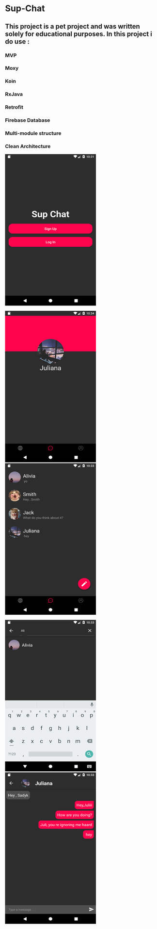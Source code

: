 # Sup-Chat

## This project is a pet project and was written solely for educational purposes. In this project i do use : 
### MVP
### Moxy
### Koin
### RxJava
### Retrofit
### Firebase Database
### Multi-module structure 
### Clean Architecture

<img src="Screenshot_1596925909.png" width=300 height=500>

<img src="Screenshot_1596926068.png" width=300 height=500>       <img src="Screenshot_1596925992.png" width=300 height=500>

<img src="Screenshot_1596926005.png" width=300 height=500>       <img src="Screenshot_1596926026.png" width=300 height=500>

